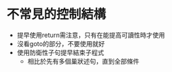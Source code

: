 # 不常見的控制結構
* 提早使用return需注意，只有在能提高可讀性時才使用
* 沒看goto的部分，不要使用就好
* 使用防衛性子句提早結束子程式
	* 相比於先有多個巢狀述句，直到全部條件
<!--stackedit_data:
eyJoaXN0b3J5IjpbLTE1NjAxMTc2ODksMTAyMTk0NzE3MSwxOD
QyMTM4MjY4LDIwNDAzMDM4NTVdfQ==
-->
